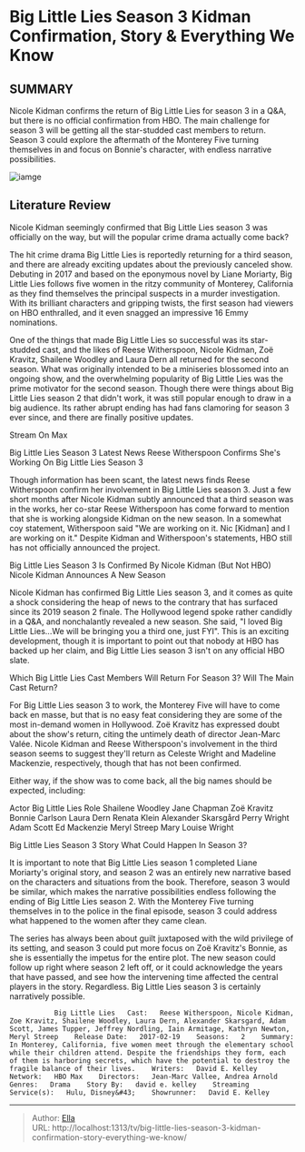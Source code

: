 # Big Little Lies Season 3 Kidman Confirmation, Story &amp; Everything We Know


## SUMMARY 



  Nicole Kidman confirms the return of Big Little Lies for season 3 in a Q&amp;A, but there is no official confirmation from HBO.   The main challenge for season 3 will be getting all the star-studded cast members to return.   Season 3 could explore the aftermath of the Monterey Five turning themselves in and focus on Bonnie&#39;s character, with endless narrative possibilities.  

![iamge](https://static1.srcdn.com/wordpress/wp-content/uploads/2023/11/big-little-lies-season-3.jpg)

## Literature Review
Nicole Kidman seemingly confirmed that Big Little Lies season 3 was officially on the way, but will the popular crime drama actually come back? 




The hit crime drama Big Little Lies is reportedly returning for a third season, and there are already exciting updates about the previously canceled show. Debuting in 2017 and based on the eponymous novel by Liane Moriarty, Big Little Lies follows five women in the ritzy community of Monterey, California as they find themselves the principal suspects in a murder investigation. With its brilliant characters and gripping twists, the first season had viewers on HBO enthralled, and it even snagged an impressive 16 Emmy nominations.




One of the things that made Big Little Lies so successful was its star-studded cast, and the likes of Reese Witherspoon, Nicole Kidman, Zoë Kravitz, Shailene Woodley and Laura Dern all returned for the second season. What was originally intended to be a miniseries blossomed into an ongoing show, and the overwhelming popularity of Big Little Lies was the prime motivator for the second season. Though there were things about Big Little Lies season 2 that didn&#39;t work, it was still popular enough to draw in a big audience. Its rather abrupt ending has had fans clamoring for season 3 ever since, and there are finally positive updates.

Stream On Max


 Big Little Lies Season 3 Latest News 
Reese Witherspoon Confirms She&#39;s Working On Big Little Lies Season 3
         

Though information has been scant, the latest news finds Reese Witherspoon confirm her involvement in Big Little Lies season 3. Just a few short months after Nicole Kidman subtly announced that a third season was in the works, her co-star Reese Witherspoon has come forward to mention that she is working alongside Kidman on the new season. In a somewhat coy statement, Witherspoon said &#34;We are working on it. Nic [Kidman] and I are working on it.&#34; Despite Kidman and Witherspoon&#39;s statements, HBO still has not officially announced the project. 






 Big Little Lies Season 3 Is Confirmed By Nicole Kidman (But Not HBO) 
Nicole Kidman Announces A New Season
          

Nicole Kidman has confirmed Big Little Lies season 3, and it comes as quite a shock considering the heap of news to the contrary that has surfaced since its 2019 season 2 finale. The Hollywood legend spoke rather candidly in a Q&amp;A, and nonchalantly revealed a new season. She said, &#34;I loved Big Little Lies...We will be bringing you a third one, just FYI&#34;. This is an exciting development, though it is important to point out that nobody at HBO has backed up her claim, and Big Little Lies season 3 isn&#39;t on any official HBO slate.



 Which Big Little Lies Cast Members Will Return For Season 3? 
Will The Main Cast Return?
          




For Big Little Lies season 3 to work, the Monterey Five will have to come back en masse, but that is no easy feat considering they are some of the most in-demand women in Hollywood. Zoë Kravitz has expressed doubt about the show&#39;s return, citing the untimely death of director Jean-Marc Valée. Nicole Kidman and Reese Witherspoon&#39;s involvement in the third season seems to suggest they&#39;ll return as Celeste Wright and Madeline Mackenzie, respectively, though that has not been confirmed.

Either way, if the show was to come back, all the big names should be expected, including:

 Actor  Big Little Lies Role   Shailene Woodley  Jane Chapman   Zoë Kravitz  Bonnie Carlson   Laura Dern  Renata Klein   Alexander Skarsgård  Perry Wright   Adam Scott  Ed Mackenzie   Meryl Streep  Mary Louise Wright   








 Big Little Lies Season 3 Story 
What Could Happen In Season 3?
          

It is important to note that Big Little Lies season 1 completed Liane Moriarty&#39;s original story, and season 2 was an entirely new narrative based on the characters and situations from the book. Therefore, season 3 would be similar, which makes the narrative possibilities endless following the ending of Big Little Lies season 2. With the Monterey Five turning themselves in to the police in the final episode, season 3 could address what happened to the women after they came clean.

The series has always been about guilt juxtaposed with the wild privilege of its setting, and season 3 could put more focus on Zoë Kravitz&#39;s Bonnie, as she is essentially the impetus for the entire plot. The new season could follow up right where season 2 left off, or it could acknowledge the years that have passed, and see how the intervening time affected the central players in the story. Regardless. Big Little Lies season 3 is certainly narratively possible.




               Big Little Lies   Cast:   Reese Witherspoon, Nicole Kidman, Zoe Kravitz, Shailene Woodley, Laura Dern, Alexander Skarsgard, Adam Scott, James Tupper, Jeffrey Nordling, Iain Armitage, Kathryn Newton, Meryl Streep    Release Date:   2017-02-19    Seasons:   2    Summary:   In Monterey, California, five women meet through the elementary school while their children attend. Despite the friendships they form, each of them is harboring secrets, which have the potential to destroy the fragile balance of their lives.    Writers:   David E. Kelley    Network:   HBO Max    Directors:   Jean-Marc Vallee, Andrea Arnold    Genres:   Drama    Story By:   david e. kelley    Streaming Service(s):   Hulu, Disney&#43;    Showrunner:   David E. Kelley      

---

> Author: [Ella](https://instagram.hk.cn/)  
> URL: http://localhost:1313/tv/big-little-lies-season-3-kidman-confirmation-story-everything-we-know/  

